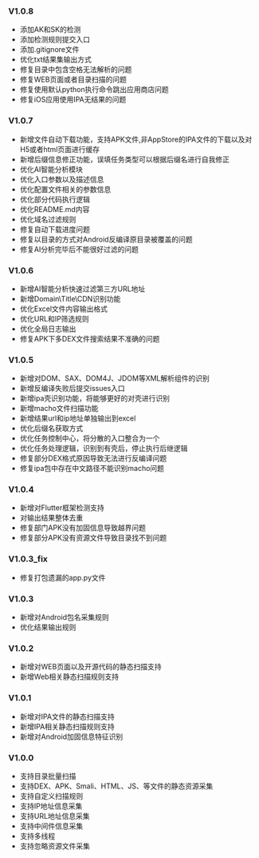 ### V1.0.8
- 添加AK和SK的检测
- 添加检测规则提交入口
- 添加.gitignore文件
- 优化txt结果集输出方式
- 修复目录中包含空格无法解析的问题
- 修复WEB页面或者目录扫描的问题
- 修复使用默认python执行命令跳出应用商店问题
- 修复iOS应用使用IPA无结果的问题

### V1.0.7
- 新增文件自动下载功能，支持APK文件,非AppStore的IPA文件的下载以及对H5或者html页面进行缓存
- 新增后缀信息修正功能，误填任务类型可以根据后缀名进行自我修正
- 优化AI智能分析模块
- 优化入口参数以及描述信息
- 优化配置文件相关的参数信息
- 优化部分代码执行逻辑
- 优化README.md内容
- 优化域名过滤规则
- 修复自动下载进度问题
- 修复以目录的方式对Android反编译原目录被覆盖的问题
- 修复AI分析完毕后不能很好过滤的问题

### V1.0.6
- 新增AI智能分析快速过滤第三方URL地址
- 新增Domain\Title\CDN识别功能
- 优化Excel文件内容输出格式
- 优化URL和IP筛选规则
- 优化全局日志输出
- 修复APK下多DEX文件搜索结果不准确的问题

### V1.0.5
- 新增对DOM、SAX、DOM4J、JDOM等XML解析组件的识别
- 新增反编译失败后提交issues入口
- 新增ipa壳识别功能，将能够更好的对壳进行识别
- 新增macho文件扫描功能
- 新增结果url和ip地址单独输出到excel
- 优化后缀名获取方式 
- 优化任务控制中心，将分散的入口整合为一个
- 优化任务处理逻辑，识别到有壳后，停止执行后继逻辑
- 修复部分DEX格式原因导致无法进行反编译问题
- 修复ipa包中存在中文路径不能识别macho问题

### V1.0.4
- 新增对Flutter框架检测支持
- 对输出结果整体去重
- 修复部门APK没有加固信息导致越界问题
- 修复部分APK没有资源文件导致目录找不到问题

### V1.0.3_fix
- 修复打包遗漏的app.py文件

### V1.0.3
- 新增对Android包名采集规则
- 优化结果输出规则

### V1.0.2
- 新增对WEB页面以及开源代码的静态扫描支持
- 新增Web相关静态扫描规则支持

### V1.0.1
- 新增对IPA文件的静态扫描支持
- 新增IPA相关静态扫描规则支持
- 新增对Android加固信息特征识别

### V1.0.0
- 支持目录批量扫描
- 支持DEX、APK、Smali、HTML、JS、等文件的静态资源采集
- 支持自定义扫描规则
- 支持IP地址信息采集
- 支持URL地址信息采集
- 支持中间件信息采集
- 支持多线程
- 支持忽略资源文件采集